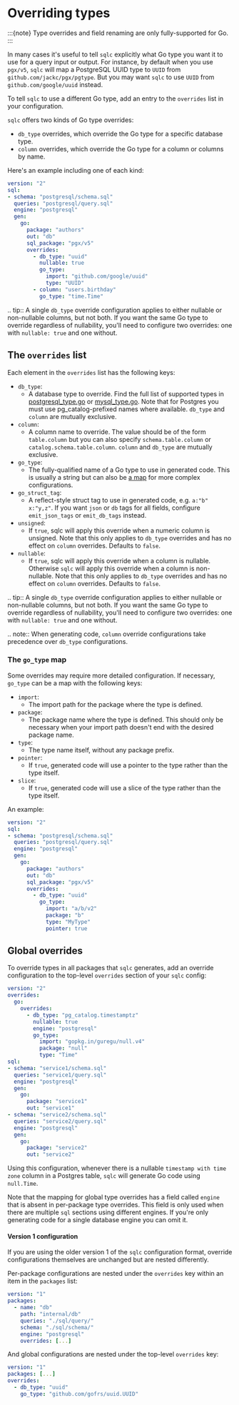 # Overriding types

:::{note}
Type overrides and field renaming are only fully-supported for Go.
:::

In many cases it's useful to tell `sqlc` explicitly what Go type you want it to
use for a query input or output. For instance, by default when you use
`pgx/v5`, `sqlc` will map a PostgreSQL UUID type to `UUID` from `github.com/jackc/pgx/pgtype`.
But you may want `sqlc` to use `UUID` from `github.com/google/uuid` instead.

To tell `sqlc` to use a different Go type, add an entry to the `overrides` list in your
configuration.

`sqlc` offers two kinds of Go type overrides:
* `db_type` overrides, which override the Go type for a specific database type.
* `column` overrides, which override the Go type for a column or columns by name.

Here's an example including one of each kind:

```yaml
version: "2"
sql:
- schema: "postgresql/schema.sql"
  queries: "postgresql/query.sql"
  engine: "postgresql"
  gen:
    go: 
      package: "authors"
      out: "db"
      sql_package: "pgx/v5"
      overrides:
        - db_type: "uuid"
          nullable: true
          go_type:
            import: "github.com/google/uuid"
            type: "UUID"
        - column: "users.birthday"
          go_type: "time.Time"
```

.. tip::
  A single `db_type` override configuration applies to either nullable or non-nullable
  columns, but not both. If you want the same Go type to override regardless of
  nullability, you'll need to configure two overrides: one with `nullable: true` and one without.

## The `overrides` list

Each element in the `overrides` list has the following keys:

- `db_type`:
  - A database type to override. Find the full list of supported types in [postgresql_type.go](https://github.com/sqlc-dev/sqlc/blob/main/internal/codegen/golang/postgresql_type.go#L12) or [mysql_type.go](https://github.com/sqlc-dev/sqlc/blob/main/internal/codegen/golang/mysql_type.go#L12). Note that for Postgres you must use pg_catalog-prefixed names where available. `db_type` and `column` are mutually exclusive.
- `column`:
  - A column name to override. The value should be of the form `table.column` but you can also specify `schema.table.column` or `catalog.schema.table.column`. `column` and `db_type` are mutually exclusive.
- `go_type`:
  - The fully-qualified name of a Go type to use in generated code. This is usually a string but can also be [a map](#the-go-type-map) for more complex configurations.
- `go_struct_tag`:
  - A reflect-style struct tag to use in generated code, e.g. `a:"b" x:"y,z"`.
    If you want `json` or `db` tags for all fields, configure `emit_json_tags` or `emit_db_tags` instead.
- `unsigned`:
  - If `true`, sqlc will apply this override when a numeric column is unsigned.
    Note that this only applies to `db_type` overrides and has no effect on `column` overrides.
    Defaults to `false`.
- `nullable`:
  - If `true`, sqlc will apply this override when a column is nullable.
    Otherwise `sqlc` will apply this override when a column is non-nullable.
    Note that this only applies to `db_type` overrides and has no effect on `column` overrides.
    Defaults to `false`.

.. tip::
  A single `db_type` override configuration applies to either nullable or non-nullable
  columns, but not both. If you want the same Go type to override regardless of nullability, you'll
  need to configure two overrides: one with `nullable: true` and one without.

.. note:: When generating code, `column` override configurations take precedence over `db_type` configurations.

### The `go_type` map

Some overrides may require more detailed configuration. If necessary, `go_type`
can be a map with the following keys:

- `import`:
  - The import path for the package where the type is defined.
- `package`:
  - The package name where the type is defined. This should only be necessary when your import path doesn't end with the desired package name.
- `type`:
  - The type name itself, without any package prefix.
- `pointer`:
  - If `true`, generated code will use a pointer to the type rather than the type itself.
- `slice`:
  - If `true`, generated code will use a slice of the type rather than the type itself.

An example:

```yaml
version: "2"
sql:
- schema: "postgresql/schema.sql"
  queries: "postgresql/query.sql"
  engine: "postgresql"
  gen:
    go:
      package: "authors"
      out: "db"
      sql_package: "pgx/v5"
      overrides:
        - db_type: "uuid"
          go_type:
            import: "a/b/v2"
            package: "b"
            type: "MyType"
            pointer: true
```

## Global overrides

To override types in all packages that `sqlc` generates, add an override
configuration to the top-level `overrides` section of your `sqlc` config:

```yaml
version: "2"
overrides:
  go:
    overrides:
      - db_type: "pg_catalog.timestamptz"
        nullable: true
        engine: "postgresql"
        go_type:
          import: "gopkg.in/guregu/null.v4"
          package: "null"
          type: "Time"
sql:
- schema: "service1/schema.sql"
  queries: "service1/query.sql"
  engine: "postgresql"
  gen:
    go: 
      package: "service1"
      out: "service1"
- schema: "service2/schema.sql"
  queries: "service2/query.sql"
  engine: "postgresql"
  gen:
    go:
      package: "service2"
      out: "service2"
```

Using this configuration, whenever there is a nullable `timestamp with time zone`
column in a Postgres table, `sqlc` will generate Go code using `null.Time`.

Note that the mapping for global type overrides has a field called `engine` that
is absent in per-package type overrides. This field is only used when there are
multiple `sql` sections using different engines. If you're only generating code
for a single database engine you can omit it.

#### Version 1 configuration

If you are using the older version 1 of the `sqlc` configuration format, override
configurations themselves are unchanged but are nested differently.

Per-package configurations are nested under the `overrides` key within an item
in the `packages` list:

```yaml
version: "1"
packages:
  - name: "db"
    path: "internal/db"
    queries: "./sql/query/"
    schema: "./sql/schema/"
    engine: "postgresql"
    overrides: [...]
```

And global configurations are nested under the top-level `overrides` key:

```yaml
version: "1"
packages: [...]
overrides:
  - db_type: "uuid"
    go_type: "github.com/gofrs/uuid.UUID"
```
